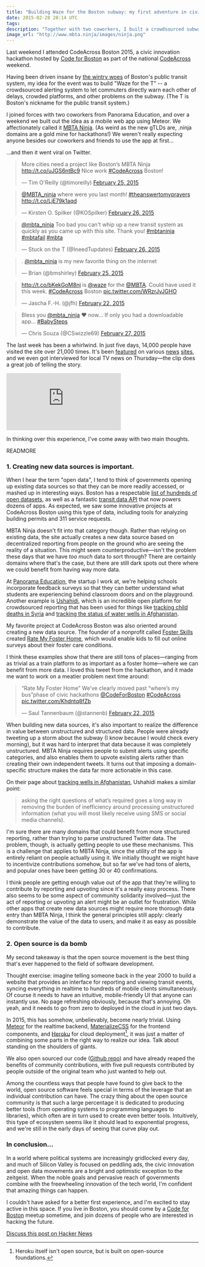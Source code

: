 ```yaml
---
title: "Building Waze for the Boston subway: my first adventure in civic hacking"
date: 2015-02-28 20:14 UTC
tags:
description: "Together with two coworkers, I built a crowdsourced subway alerting app called MBTA Ninja. We weren't really expecting anyone besides our coworkers and friends to use the app at first...and then it went viral on Twitter."
image_url: "http://www.mbta.ninja/images/ninja.png"
---
```


Last weekend I attended CodeAcross Boston 2015, a civic innovation hackathon hosted by [Code for Boston](http://www.codeforboston.org/) as part of the national [CodeAcross](http://www.codeforamerica.org/events/codeacross-2015/) weekend.

Having been driven insane by [the wintry woes](http://www.bostonglobe.com/news/bigpicture/2015/02/23/wintry-woes-for-mbta/UFasXMvGjJnzmfYTF2WMAI/story.html?comments=all&sort=NEWEST_CREATE_DT) of Boston's public transit system, my idea for the event was to build "Waze for the T" -- a crowdsourced alerting system to let commuters directly warn each other of delays, crowded platforms, and other problems on the subway. (The T is Boston's nickname for the public transit system.)

I joined forces with two coworkers from Panorama Education, and over a weekend we built out the idea as a mobile web app using Meteor. We affectionately called it [MBTA Ninja](http://mbta.ninja). (As weird as the new gTLDs are, .ninja domains are a gold mine for hackathons!) We weren't really expecting anyone besides our coworkers and friends to use the app at first...

...and then it went viral on Twitter.

<blockquote class="twitter-tweet" data-cards="hidden" lang="en"><p>More cities need a project like Boston’s MBTA Ninja <a href="http://t.co/uJGS6ntBc9">http://t.co/uJGS6ntBc9</a> Nice work <a href="https://twitter.com/hashtag/CodeAcross?src=hash">#CodeAcross</a> Boston!</p>&mdash; Tim O&#39;Reilly (@timoreilly) <a href="https://twitter.com/timoreilly/status/570680232568614912">February 25, 2015</a></blockquote>
<script async src="//platform.twitter.com/widgets.js" charset="utf-8"></script>

<blockquote class="twitter-tweet" lang="en"><p><a href="https://twitter.com/mbta_ninja">@MBTA_ninja</a> where were you last month! <a href="https://twitter.com/hashtag/theanswertomyprayers?src=hash">#theanswertomyprayers</a> <a href="http://t.co/LjE79k1aqd">http://t.co/LjE79k1aqd</a></p>&mdash; Kirsten O. Spilker (@KOSpilker) <a href="https://twitter.com/KOSpilker/status/570977014745841664">February 26, 2015</a></blockquote>
<script async src="//platform.twitter.com/widgets.js" charset="utf-8"></script>

<blockquote class="twitter-tweet" lang="en"><p><a href="https://twitter.com/mbta_ninja">@mbta_ninja</a> Too bad you can&#39;t whip up a new transit system as quickly as you came up with this site. Thank you! <a href="https://twitter.com/hashtag/mbtaninja?src=hash">#mbtaninja</a> <a href="https://twitter.com/hashtag/mbtafail?src=hash">#mbtafail</a> <a href="https://twitter.com/hashtag/mbta?src=hash">#mbta</a></p>&mdash; Stuck on the T (@IneedTupdates) <a href="https://twitter.com/IneedTupdates/status/571095606728515584">February 26, 2015</a></blockquote>
<script async src="//platform.twitter.com/widgets.js" charset="utf-8"></script>

<blockquote class="twitter-tweet" lang="en"><p>. <a href="https://twitter.com/mbta_ninja">@mbta_ninja</a> is my new favorite thing on the internet</p>&mdash; Brian (@bmshirley) <a href="https://twitter.com/bmshirley/status/570615560070963200">February 25, 2015</a></blockquote>
<script async src="//platform.twitter.com/widgets.js" charset="utf-8"></script>

<blockquote class="twitter-tweet" data-cards="hidden" lang="en"><p><a href="http://t.co/bKekGoM8nj">http://t.co/bKekGoM8nj</a> is <a href="https://twitter.com/waze">@waze</a> for the <a href="https://twitter.com/MBTA">@MBTA</a>. Could have used it this week. <a href="https://twitter.com/hashtag/CodeAcross?src=hash">#CodeAcross</a> Boston <a href="http://t.co/WRzrJvJGHO">pic.twitter.com/WRzrJvJGHO</a></p>&mdash; Jascha F.-H. (@jfh) <a href="https://twitter.com/jfh/status/569561220375814144">February 22, 2015</a></blockquote>
<script async src="//platform.twitter.com/widgets.js" charset="utf-8"></script>

<blockquote class="twitter-tweet" lang="en"><p>Bless you <a href="https://twitter.com/mbta_ninja">@mbta_ninja</a> ❤ now... If only you had a downloadable app... <a href="https://twitter.com/hashtag/BabySteps?src=hash">#BabySteps</a></p>&mdash; Chris Souza (@CSwizzle69) <a href="https://twitter.com/CSwizzle69/status/571313319447023616">February 27, 2015</a></blockquote>
<script async src="//platform.twitter.com/widgets.js" charset="utf-8"></script>

The last week has been a whirlwind. In just five days, 14,000 people have visited the site over 21,000 times. It's been [featured](http://www.betaboston.com/news/2015/02/24/like-a-waze-for-the-t-mbta-ninja-lets-bostonians-crowdsource-trouble-on-their-commute/) on various [news](http://bostinno.streetwise.co/2015/02/25/t-schedule-update-mbta-ninja-provides-subway-service-information/?utm_content=bufferd1bd4&utm_medium=social&utm_source=facebook.com&utm_campaign=buffer) [sites](http://www.bostonherald.com/news_opinion/local_coverage/2015/02/new_websites_offer_live_mbta_monitoring_tools), and we even got interviewed for local TV news on Thursday—the clip does a great job of telling the story.

<div class="iframe-container">
  <iframe class='video' scrolling='no' frameborder='0' src='https://screen.yahoo.com/commuters-mbta-ninja-help-other-232000334.html?format=embed' allowfullscreen='true' mozallowfullscreen='true' webkitallowfullscreen='true' allowtransparency='true'></iframe>
</div>

In thinking over this experience, I've come away with two main thoughts.

READMORE

### 1. Creating new data sources is important.

When I hear the term "open data", I tend to think of governments opening up existing data sources so that they can be more readily accessed, or mashed up in interesting ways. Boston has a respectable [list of hundreds of open datasets](https://data.cityofboston.gov), as well as a fantastic [transit data API](http://realtime.mbta.com/portal) that now powers dozens of apps. As expected, we saw some innovative projects at CodeAcross Boston using this type of data, including tools for analyzing building permits and 311 service requests.

MBTA Ninja doesn't fit into that category though. Rather than relying on existing data, the site actually creates a new data source based on decentralized reporting from people on the ground who are seeing the reality of a situation. This might seem counterproductive—isn't the problem these days that we have _too much_ data to sort through? There are certainly domains where that's the case, but there are still dark spots out there where we could benefit from having way more data.

At [Panorama Education](http://panoramaed.com), the startup I work at, we're helping schools incorporate feedback surveys so that they can better understand what students are experiencing behind classroom doors and on the playground. Another example is [Ushahidi](http://www.ushahidi.com/product/ushahidi/), which is an incredible open platform for crowdsourced reporting that has been used for things like [tracking child deaths in Syria](http://www.ushahidi.com/2015/02/23/story-syria-tracker-child-killing-trends-syria/) and [tracking the status of water wells in Afghanistan](http://www.ushahidi.com/2012/06/25/watertracker/).

My favorite project at CodeAcross Boston was also oriented around creating a new data source. The founder of a nonprofit called [Foster Skills](http://www.fosterskills.org/) created [Rate My Foster Home](http://ratemyfosterhome.com/), which would enable kids to fill out online surveys about their foster care conditions.

I think these examples show that there are still tons of places—ranging from as trivial as a train platform to as important as a foster home—where we can benefit from more data. I loved this tweet from the hackathon, and it made me want to work on a meatier problem next time around:

<blockquote class="twitter-tweet" data-cards="hidden" lang="en"><p>“Rate My Foster Home” We’ve clearly moved past “where’s my bus”phase of civic hackathons <a href="https://twitter.com/CodeForBoston">@CodeForBoston</a> <a href="https://twitter.com/hashtag/CodeAcross?src=hash">#CodeAcross</a> <a href="http://t.co/Khdntq8fZb">pic.twitter.com/Khdntq8fZb</a></p>&mdash; Saul Tannenbaum (@stannenb) <a href="https://twitter.com/stannenb/status/569556037872844800">February 22, 2015</a></blockquote>
<script async src="//platform.twitter.com/widgets.js" charset="utf-8"></script>

When building new data sources, it's also important to realize the difference in value between unstructured and structured data. People were already tweeting up a storm about the subway (I know because I would check every morning), but it was hard to interpret that data because it was completely unstructured. MBTA Ninja requires people to submit alerts using specific categories, and also enables them to upvote existing alerts rather than creating their own independent tweets. It turns out that imposing a domain-specific structure makes the data far more actionable in this case.

On their page about [tracking wells in Afghanistan](http://www.ushahidi.com/2012/06/25/watertracker/), Ushahidi makes a similar point:

> asking the right questions of what’s required goes a long way in removing the burden of inefficiency around processing unstructured information (what you will most likely receive using SMS or social media channels).

I'm sure there are many domains that could benefit from more structured reporting, rather than trying to parse unstructured Twitter data. The problem, though, is actually getting people to use these mechanisms. This is a challenge that applies to MBTA Ninja, since the utility of the app is entirely reliant on people actually using it. We initially thought we might have to incentivize contributions somehow, but so far we've had tons of alerts, and popular ones have been getting 30 or 40 confirmations.

I think people are getting enough value out of the app that they're willing to contribute by reporting and upvoting since it's a really easy process. There also seems to be some aspect of community solidarity involved—just the act of reporting or upvoting an alert might be an outlet for frustration. While other apps that create new data sources might require more thorough data entry than MBTA Ninja, I think the general principles still apply: clearly demonstrate the value of the data to users, and make it as easy as possible to contribute.

### 2. Open source is da bomb

My second takeaway is that the open source movement is the best thing that's ever happened to the field of software development.

Thought exercise: imagine telling someone back in the year 2000 to build a website that provides an interface for reporting and viewing transit events, syncing everything in realtime to hundreds of mobile clients simultaneously. Of course it needs to have an intuitive, mobile-friendly UI that anyone can instantly use. No page refreshing obviously, because that's annoying. Oh yeah, and it needs to go from zero to deployed in the cloud in just two days.

In 2015, this has somehow, unbelievably, become nearly trivial. Using [Meteor](https://www.meteor.com/) for the realtime backend, [MaterializeCSS](http://materializecss.com/) for the frontend components, and [Heroku](http://heroku.com) for cloud deployment[^1], it was just a matter of combining some parts in the right way to realize our idea. Talk about standing on the shoulders of giants.

[^1]: Heroku itself isn't open source, but is built on open-source foundations.

We also open sourced our code ([Github repo](https://github.com/davidlago/mbta-ninja)) and have already reaped the benefits of community contributions, with five pull requests contributed by people outside of the original team who just wanted to help out.

Among the countless ways that people have found to give back to the world, open source software feels special in terms of the leverage that an individual contribution can have. The crazy thing about the open source community is that such a large percentage it is dedicated to producing better tools (from operating systems to programming languages to libraries), which often are in turn used to create even better tools. Intuitively, this type of ecosystem seems like it should lead to exponential progress, and we're still in the early days of seeing that curve play out.

### In conclusion...

In a world where political systems are increasingly gridlocked every day, and much of Silicon Valley is focused on peddling ads, the civic innovation and open data movements are a bright and optimistic exception to the zeitgeist. When the noble goals and pervasive reach of governments combine with the freewheeling innovation of the tech world, I'm confident that amazing things can happen.

I couldn't have asked for a better first experience, and I'm excited to stay active in this space. If you live in Boston, you should come by a [Code for Boston](http://www.meetup.com/Code-for-Boston/) meetup sometime, and join dozens of people who are interested in hacking the future.

[Discuss this post on Hacker News](https://news.ycombinator.com/item?id=9131793)

